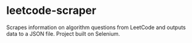 # leetcode-scraper
Scrapes information on algorithm questions from LeetCode and outputs data to a JSON file. Project built on Selenium. 
